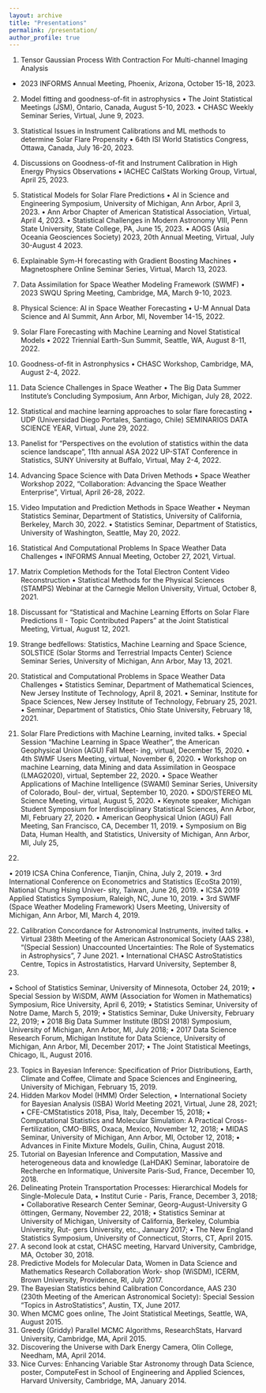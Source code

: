 ```yaml
---
layout: archive 
title: "Presentations"
permalink: /presentation/
author_profile: true
---
```


1. Tensor Gaussian Process With Contraction For Multi-channel Imaging Analysis
* 2023 INFORMS Annual Meeting, Phoenix, Arizona, October 15-18, 2023.
  
2. Model fitting and goodness-of-fit in astrophysics
• The Joint Statistical Meetings (JSM), Ontario, Canada, August 5-10, 2023.
• CHASC Weekly Seminar Series, Virtual, June 9, 2023.
3. Statistical Issues in Instrument Calibrations and ML methods to determine Solar Flare Propensity
• 64th ISI World Statistics Congress, Ottawa, Canada, July 16-20, 2023.
4. Discussions on Goodness-of-fit and Instrument Calibration in High Energy Physics Observations
• IACHEC CalStats Working Group, Virtual, April 25, 2023.
5. Statistical Models for Solar Flare Predictions
• AI in Science and Engineering Symposium, University of Michigan, Ann Arbor, April 3, 2023.
• Ann Arbor Chapter of American Statistical Association, Virtual, April 4, 2023.
• Statistical Challenges in Modern Astronomy VIII, Penn State University, State College, PA, June 15, 2023.
• AOGS (Asia Oceania Geosciences Society) 2023, 20th Annual Meeting, Virtual, July 30-August 4 2023.
6. Explainable Sym-H forecasting with Gradient Boosting Machines
• Magnetosphere Online Seminar Series, Virtual, March 13, 2023.
7. Data Assimilation for Space Weather Modeling Framework (SWMF)
• 2023 SWQU Spring Meeting, Cambridge, MA, March 9-10, 2023.
8. Physical Science: AI in Space Weather Forecasting
• U-M Annual Data Science and AI Summit, Ann Arbor, MI, November 14-15, 2022.
9. Solar Flare Forecasting with Machine Learning and Novel Statistical Models
• 2022 Triennial Earth-Sun Summit, Seattle, WA, August 8-11, 2022.
10. Goodness-of-fit in Astronphysics
• CHASC Workshop, Cambridge, MA, August 2-4, 2022.
11. Data Science Challenges in Space Weather
• The Big Data Summer Institute’s Concluding Symposium, Ann Arbor, Michigan, July 28, 2022.
12. Statistical and machine learning approaches to solar flare forecasting
• UDP (Universidad Diego Portales, Santiago, Chile) SEMINARIOS DATA SCIENCE YEAR, Virtual, June
29, 2022.
13. Panelist for “Perspectives on the evolution of statistics within the data science landscape”, 11th annual ASA
2022 UP-STAT Conference in Statistics, SUNY University at Buffalo, Virtual, May 2-4, 2022.
14. Advancing Space Science with Data Driven Methods
• Space Weather Workshop 2022, “Collaboration: Advancing the Space Weather Enterprise”, Virtual, April
26-28, 2022.
15. Video Imputation and Prediction Methods in Space Weather
• Neyman Statistics Seminar, Department of Statistics, University of California, Berkeley, March 30, 2022.
• Statistics Seminar, Department of Statistics, University of Washington, Seattle, May 20, 2022.
16. Statistical And Computational Problems In Space Weather Data Challenges
• INFORMS Annual Meeting, October 27, 2021, Virtual.
17. Matrix Completion Methods for the Total Electron Content Video Reconstruction
• Statistical Methods for the Physical Sciences (STAMPS) Webinar at the Carnegie Mellon University, Virtual,
October 8, 2021.
18. Discussant for “Statistical and Machine Learning Efforts on Solar Flare Predictions II - Topic Contributed
Papers” at the Joint Statistical Meeting, Virtual, August 12, 2021.
19. Strange bedfellows: Statistics, Machine Learning and Space Science, SOLSTICE (Solar Storms and Terrestrial
Impacts Center) Science Seminar Series, University of Michigan, Ann Arbor, May 13, 2021.
20. Statistical and Computational Problems in Space Weather Data Challenges
• Statistics Seminar, Department of Mathematical Sciences, New Jersey Institute of Technology, April 8, 2021.
• Seminar, Institute for Space Sciences, New Jersey Institute of Technology, February 25, 2021.
• Seminar, Department of Statistics, Ohio State University, February 18, 2021.


21. Solar Flare Predictions with Machine Learning, invited talks.
• Special Session “Machine Learning in Space Weather”, the American Geophysical Union (AGU) Fall Meet-
ing, virtual, December 15, 2020.
• 4th SWMF Users Meeting, virtual, November 6, 2020.
• Workshop on machine Learning, data Mining and data Assimilation in Geospace (LMAG2020), virtual,
September 22, 2020.
• Space Weather Applications of Machine Intelligence (SWAMI) Seminar Series, University of Colorado, Boul-
der, virtual, September 10, 2020.
• SDO/STEREO ML Science Meeting, virtual, August 5, 2020.
• Keynote speaker, Michigan Student Symposium for Interdisciplinary Statistical Sciences, Ann Arbor, MI,
February 27, 2020.
• American Geophysical Union (AGU) Fall Meeting, San Francisco, CA, December 11, 2019.
• Symposium on Big Data, Human Health, and Statistics, University of Michigan, Ann Arbor, MI, July 25,
2019.
• 2019 ICSA China Conference, Tianjin, China, July 2, 2019.
• 3rd International Conference on Econometrics and Statistics (EcoSta 2019), National Chung Hsing Univer-
sity, Taiwan, June 26, 2019.
• ICSA 2019 Applied Statistics Symposium, Raleigh, NC, June 10, 2019.
• 3rd SWMF (Space Weather Modeling Framework) Users Meeting, University of Michigan, Ann Arbor, MI,
March 4, 2019.


22. Calibration Concordance for Astronomical Instruments, invited talks.
• Virtual 238th Meeting of the American Astronomical Society (AAS 238), “(Special Session) Unaccounted
Uncertainties: The Role of Systematics in Astrophysics”, 7 June 2021.
• International CHASC AstroStatistics Centre, Topics in Astrostatistics, Harvard University, September 8,
2020.
• School of Statistics Seminar, University of Minnesota, October 24, 2019;
• Special Session by WiSDM, AWM (Association for Women in Mathematics) Symposium, Rice University,
April 6, 2019;
• Statistics Seminar, University of Notre Dame, March 5, 2019;
• Statistics Seminar, Duke University, February 22, 2019;
• 2018 Big Data Summer Institute (BDSI 2018) Symposium, University of Michigan, Ann Arbor, MI, July
2018;
• 2017 Data Science Research Forum, Michigan Institute for Data Science, University of Michigan, Ann Arbor,
MI, December 2017;
• The Joint Statistical Meetings, Chicago, IL, August 2016.


23. Topics in Bayesian Inference: Specification of Prior Distributions, Earth, Climate and Coffee, Climate and
Space Sciences and Engineering, University of Michigan, February 15, 2019.
24. Hidden Markov Model (HMM) Order Selection,
• International Society for Bayesian Analysis (ISBA) World Meeting 2021, Virtual, June 28, 2021;
• CFE-CMStatistics 2018, Pisa, Italy, December 15, 2018;
• Computational Statistics and Molecular Simulation: A Practical Cross-Fertilization, CMO-BIRS, Oxaca,
Mexico, November 12, 2018;
• MIDAS Seminar, University of Michigan, Ann Arbor, MI, October 12, 2018;
• Advances in Finite Mixture Models, Guilin, China, August 2018.
25. Tutorial on Bayesian Inference and Computation, Massive and heterogeneous data and knowledge (LaHDAK)
Seminar, laboratoire de Recherche en Informatique, Universite Paris-Sud, France, December 10, 2018.
26. Delineating Protein Transportation Processes: Hierarchical Models for Single-Molecule Data,
• Institut Curie - Paris, France, December 3, 2018;
• Collaborative Research Center Seminar, Georg-August-University G ̈ottingen, Germany, November 22, 2018;
• Statistics Seminar at University of Michigan, University of California, Berkeley, Columbia University, Rut-
gers University, etc., January 2017;
• The New England Statistics Symposium, University of Connecticut, Storrs, CT, April 2015.
27. A second look at cstat, CHASC meeting, Harvard University, Cambridge, MA, October 30, 2018.
28. Predictive Models for Molecular Data, Women in Data Science and Mathematics Research Collaboration Work-
shop (WiSDM), ICERM, Brown University, Providence, RI, July 2017.
29. The Bayesian Statistics behind Calibration Concordance, AAS 230 (230th Meeting of the American Astronomical
Society): Special Session “Topics in AstroStatistics”, Austin, TX, June 2017.
30. When MCMC goes online, The Joint Statistical Meetings, Seattle, WA, August 2015.
31. Greedy (Griddy) Parallel MCMC Algorithms, ResearchStats, Harvard University, Cambridge, MA, April 2015.
32. Discovering the Universe with Dark Energy Camera, Olin College, Needham, MA, April 2014.
33. Nice Curves: Enhancing Variable Star Astronomy through Data Science, poster, ComputeFest in School of
Engineering and Applied Sciences, Harvard University, Cambridge, MA, January 2014.
